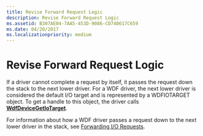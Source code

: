 ```yaml
---
title: Revise Forward Request Logic
description: Revise Forward Request Logic
ms.assetid: B307AE04-7AA5-453D-9086-CD740617C659
ms.date: 04/20/2017
ms.localizationpriority: medium
---
```


# Revise Forward Request Logic


If a driver cannot complete a request by itself, it passes the request down the stack to the next lower driver. For a WDF driver, the next lower driver is considered the default I/O target and is represented by a WDFIOTARGET object. To get a handle to this object, the driver calls [**WdfDeviceGetIoTarget**](https://docs.microsoft.com/windows-hardware/drivers/ddi/wdfdevice/nf-wdfdevice-wdfdevicegetiotarget).

For information about how a WDF driver passes a request down to the next lower driver in the stack, see [Forwarding I/O Requests](forwarding-i-o-requests.md).

 

 






